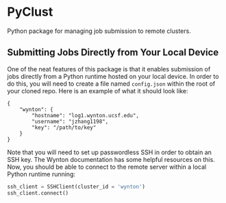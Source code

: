 # PyClust

Python package for managing job submission to remote clusters.

## Submitting Jobs Directly from Your Local Device

One of the neat features of this package is that it enables submission of jobs directly from a Python runtime hosted on your local device. In order to do this, you will need to create a file named `config.json` within the root of your cloned repo. Here is an example of what it should look like:

```
{
    "wynton": {
        "hostname": "log1.wynton.ucsf.edu",
        "username": "jzhang1198",
        "key": "/path/to/key"
    }
}
```

Note that you will need to set up passwordless SSH in order to obtain an SSH key. The Wynton documentation has some helpful resources on this. Now, you should be able to connect to the remote server within a local Python runtime running:

```python
ssh_client = SSHClient(cluster_id = 'wynton')
ssh_client.connect()
```